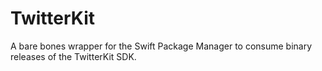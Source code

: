 # TwitterKit

A bare bones wrapper for the Swift Package Manager to consume binary releases of the TwitterKit SDK.
